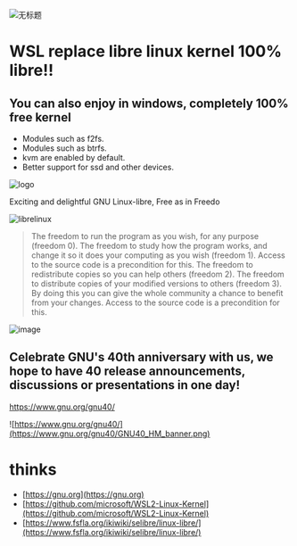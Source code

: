 ![无标题](https://github.com/zhenruyan/WSL-libre-linux-kernel/assets/9253251/64554eeb-1075-43b6-aba4-f1eb412d1143)


# WSL replace libre linux kernel  100% libre!! 

## You can also enjoy in windows, completely 100% free kernel

* Modules such as f2fs.
* Modules such as btrfs.
* kvm are enabled by default. 
* Better support for ssd and other devices.

![logo](https://www.fsfla.org/ikiwiki/selibre/linux-libre/100gnu+freedo.png)



Exciting and delightful GNU Linux-libre, Free as in Freedo

![librelinux](https://www.fsfla.org/ikiwiki/selibre/linux-libre/stux.jpg)

> The freedom to run the program as you wish, for any purpose (freedom 0).
> The freedom to study how the program works, and change it so it does your computing as you wish (freedom 1). Access to the source code is a precondition for this.
> The freedom to redistribute copies so you can help others (freedom 2).
> The freedom to distribute copies of your modified versions to others (freedom 3). By doing this you can give the whole community a chance to benefit from your changes. Access to the source code is a precondition for this.

![image](https://github.com/zhenruyan/WSL-libre-linux-kernel/assets/9253251/f7f8de26-7761-453f-90de-f6f44b9d7c63)



##   Celebrate GNU's 40th anniversary with us, we hope to have 40 release announcements, discussions or presentations in one day!

https://www.gnu.org/gnu40/  

![https://www.gnu.org/gnu40/](https://www.gnu.org/gnu40/GNU40_HM_banner.png)




#  thinks

* [https://gnu.org](https://gnu.org)
* [https://github.com/microsoft/WSL2-Linux-Kernel](https://github.com/microsoft/WSL2-Linux-Kernel)
* [https://www.fsfla.org/ikiwiki/selibre/linux-libre/](https://www.fsfla.org/ikiwiki/selibre/linux-libre/)
